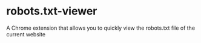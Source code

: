 # robots.txt-viewer
A Chrome extension that allows you to quickly view the robots.txt file of the current website
